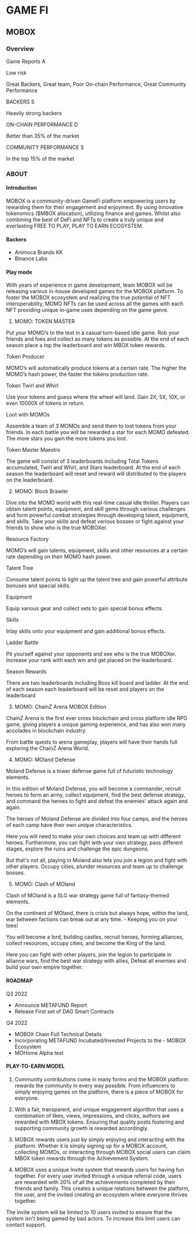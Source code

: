 # GAME FI

## MOBOX

### Overview

Game Reports A

Low risk

Great Backers, Great team, Poor On-chain Performance, Great Community Performance

BACKERS S

Heavily strong backers

ON-CHAIN PERFORMANCE D

Better than 35% of the market

COMMUNITY PERFORMANCE S

In the top 15% of the market

### ABOUT

#### Introduction

MOBOX is a community-driven GameFi platform empowering users by rewarding them for their engagement and enjoyment. By using innovative tokenomics ($MBOX allocation), utilizing finance and games. Whilst also combining the best of DeFi and NFTs to create a truly unique and everlasting FREE TO PLAY, PLAY TO EARN ECOSYSTEM.  

#### Backers

- Animoca Brands KK
- Binance Labs

#### Play mode

With years of experience in game development, team MOBOX will be releasing various in-house developed games for the MOBOX platform. To foster the MOBOX ecosystem and realizing the true potential of NFT interoperability, MOMO NFTs can be used across all the games with each NFT providing unique in-game uses depending on the game genre.

1. MOMO: TOKEN MASTER

Put your MOMO’s to the test in a casual turn-based idle game. Rob your friends and foes and collect as many tokens as possible. At the end of each season place a top the leaderboard and win MBOX token rewards.

Token Producer

MOMO’s will automatically produce tokens at a certain rate.  The higher the MOMO’s hash power, the faster the tokens production rate.

Token Twirl and Whirl

Use your tokens and guess where the wheel will land.  Gain 2X, 5X, 10X, or even 10000X of tokens in return.

Loot with MOMOs

Assemble a team of 3 MOMOs and send them to loot tokens from your friends.  In each battle you will be rewarded a star for each MOMO defeated. The more stars you gain the more tokens you loot.

Token Master Maestro

The game will consist of 3 leaderboards including Total Tokens accumulated, Twirl and Whirl, and Stars leaderboard.  At the end of each season the leaderboard will reset and reward will distributed to the players on the leaderboard.

2. MOMO: Block Brawler

Dive into the MOMO world with this real-time casual idle thriller.  Players can obtain talent points, equipment, and skill gems through various challenges and form powerful combat strategies through developing talent, equipment, and skills.  Take your skills and defeat various bosses or fight against your friends to show who is the true MOBOXer.

Resource Factory

MOMO’s will gain talents, equipment, skills and other resources at a certain rate depending on their MOMO hash power.

Talent Tree

Consume talent points to light up the talent tree and gain powerful attribute bonuses and special skills.

Equipment

Equip various gear and collect sets to gain special bonus effects.

Skills

Inlay skills onto your equipment and gain additional bonus effects.

Ladder Battle

Pit yourself against your opponents and see who is the true MOBOXer.  Increase your rank with each win and get placed on the leaderboard.

Season Rewards

There are two leaderboards including Boss kill board and ladder.  At the end of each season each leaderboard will be reset and players on the leaderboard

3. MOMO: ChainZ Arena MOBOX Edition

ChainZ Arena is the first ever cross blockchain and cross platform idle RPG game, giving players a unique gaming experience, and has also won many accolades in blockchain industry.

From battle quests to arena gameplay, players will have their hands full exploring the ChainZ Arena World.

4. MOMO: MOland Defense

Moland Defense is a tower defense game full of futuristic technology elements.

In this edition of Moland Defense, you will become a commander, recruit heroes to form an army, collect equipment, find the best defense strategy, and command the heroes to fight and defeat the enemies' attack again and again.

The heroes of Moland Defense are divided into four camps, and the heroes of each camp have their own unique characteristics.

Here you will need to make your own choices and team up with different heroes. Furthermore, you can fight with your own strategy, pass different stages, explore the ruins and challenge the epic dungeons.

But that's not all, playing in Moland also lets you join a legion and fight with other players. Occupy cities, plunder resources and team up to challenge bosses.

5. MOMO: Clash of MOland

Clash of MOland is a SLG war strategy game full of fantasy-themed elements.

On the continent of MOland, there is crisis but always hope, within the land, war between factions can break out at any time. - Keeping you on your toes!

You will become a lord, building castles, recruit heroes, forming alliances, collect resources, occupy cities, and become the King of the land.

Here you can fight with other players, join the legion to participate in alliance wars, find the best war strategy with allies, Defeat all enemies and build your own empire together.

#### ROADMAP

Q3 2022

- Announce METAFUND Report
- Release First set of DAG Smart Contracts

Q4 2022

- MOBOX Chain Full Technical Details
- Incorporating METAFUND Incubated/Invested Projects to the - MOBOX Ecosystem
- MOHome Alpha test

#### PLAY-TO-EARN MODEL

1. Community contributions come in many forms and the MOBOX platform rewards the community in every way possible. From influencers to simply enjoying games on the platform, there is a piece of MOBOX for everyone.

2. With a fair, transparent, and unique engagement algorithm that uses a combination of likes, views, impressions, and clicks, authors are rewarded with MBOX tokens. Ensuring that quality posts fostering and supporting community growth is rewarded accordingly.

3. MOBOX rewards users just by simply enjoying and interacting with the platform. Whether it is simply signing up for a MOBOX account, collecting MOMOs, or interacting through MOBOX social users can claim MBOX token rewards through the Achievement System.

4. MOBOX uses a unique Invite system that rewards users for having fun together. For every user invited through a unique referral code, users are rewarded with 20% of all the achievements completed by their friends and family. This creates a unique relations between the platform, the user, and the invited creating an ecosystem where everyone thrives together.

The invite system will be limited to 10 users invited to ensure that the system isn't being gamed by bad actors. To increase this limit users can contact support.
